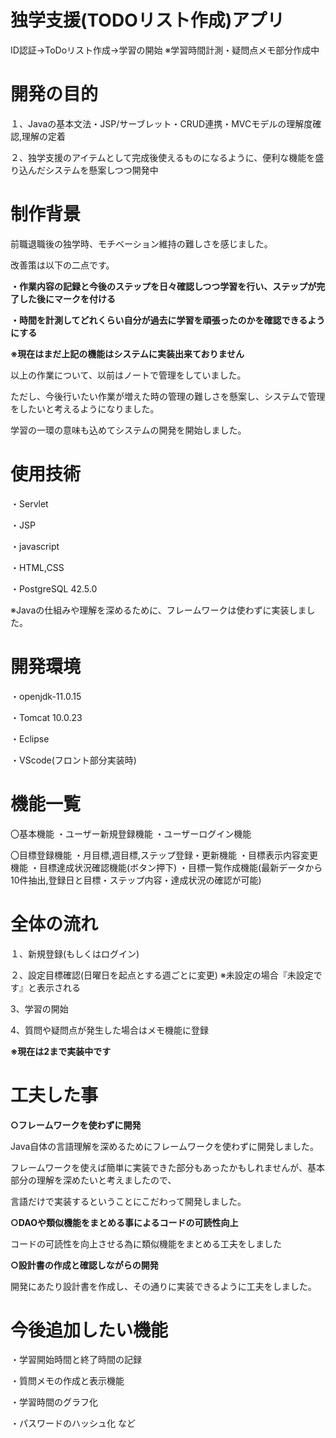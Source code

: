 # 独学支援(TODOリスト作成)アプリ
ID認証→ToDoリスト作成→学習の開始
※学習時間計測・疑問点メモ部分作成中

# 開発の目的
１、Javaの基本文法・JSP/サーブレット・CRUD連携・MVCモデルの理解度確認,理解の定着

２、独学支援のアイテムとして完成後使えるものになるように、便利な機能を盛り込んだシステムを懸案しつつ開発中

# 制作背景
前職退職後の独学時、モチベーション維持の難しさを感じました。

改善策は以下の二点です。

**・作業内容の記録と今後のステップを日々確認しつつ学習を行い、ステップが完了した後にマークを付ける**

**・時間を計測してどれくらい自分が過去に学習を頑張ったのかを確認できるようにする**

**※現在はまだ上記の機能はシステムに実装出来ておりません**


以上の作業について、以前はノートで管理をしていました。

ただし、今後行いたい作業が増えた時の管理の難しさを懸案し、システムで管理をしたいと考えるようになりました。

学習の一環の意味も込めてシステムの開発を開始しました。

# 使用技術

・Servlet

・JSP

・javascript

・HTML,CSS

・PostgreSQL 42.5.0

※Javaの仕組みや理解を深めるために、フレームワークは使わずに実装しました。

# 開発環境

・openjdk-11.0.15

・Tomcat 10.0.23

・Eclipse

・VScode(フロント部分実装時)

# 機能一覧

〇基本機能
・ユーザー新規登録機能
・ユーザーログイン機能

〇目標登録機能
・月目標,週目標,ステップ登録・更新機能
・目標表示内容変更機能
・目標達成状況確認機能(ボタン押下)
・目標一覧作成機能(最新データから10件抽出,登録日と目標・ステップ内容・達成状況の確認が可能)

# 全体の流れ
１、新規登録(もしくはログイン)

２、設定目標確認(日曜日を起点とする週ごとに変更)
※未設定の場合『未設定です』と表示される

3、学習の開始

4、質問や疑問点が発生した場合はメモ機能に登録

**※現在は2まで実装中です**

# 工夫した事

**○フレームワークを使わずに開発**

Java自体の言語理解を深めるためにフレームワークを使わずに開発しました。

フレームワークを使えば簡単に実装できた部分もあったかもしれませんが、基本部分の理解を深めたいと考えましたので、

言語だけで実装するということにこだわって開発しました。


**○DAOや類似機能をまとめる事によるコードの可読性向上**

コードの可読性を向上させる為に類似機能をまとめる工夫をしました


**○設計書の作成と確認しながらの開発**

開発にあたり設計書を作成し、その通りに実装できるように工夫をしました。

# 今後追加したい機能

・学習開始時間と終了時間の記録

・質問メモの作成と表示機能

・学習時間のグラフ化

・パスワードのハッシュ化 など
